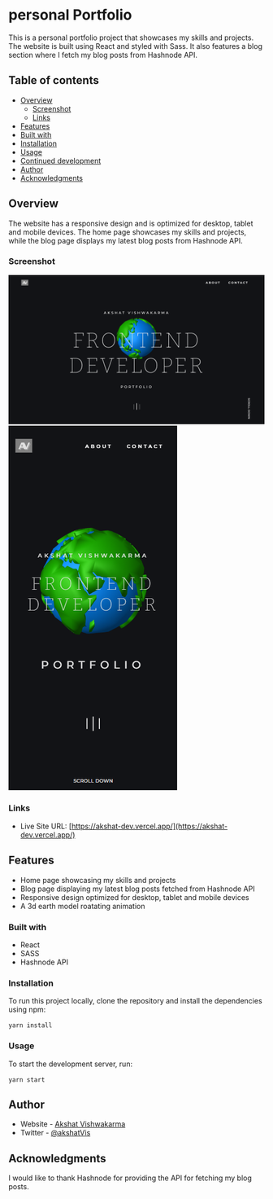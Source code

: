 # personal Portfolio

This is a personal portfolio project that showcases my skills and projects. The website is built using React and styled with Sass. It also features a blog section where I fetch my blog posts from Hashnode API.

## Table of contents

-   [Overview](#overview)
    -   [Screenshot](#screenshot)
    -   [Links](#links)
-   [Features](#features)
-   [Built with](#built-with)
-   [Installation](#installation)
-   [Usage](#usage)
-   [Continued development](#continued-development)
-   [Author](#author)
-   [Acknowledgments](#acknowledgments)

## Overview

The website has a responsive design and is optimized for desktop, tablet and mobile devices. The home page showcases my skills and projects, while the blog page displays my latest blog posts from Hashnode API.

### Screenshot

![Desktop View](./src/images/desktop-ss.png)
![Mobile View](./src/images/mobile-ss.png)

### Links

-   Live Site URL: [https://akshat-dev.vercel.app/](https://akshat-dev.vercel.app/)

## Features

-   Home page showcasing my skills and projects
-   Blog page displaying my latest blog posts fetched from Hashnode API
-   Responsive design optimized for desktop, tablet and mobile devices
-   A 3d earth model roatating animation

### Built with

-   React
-   SASS
-   Hashnode API

### Installation

To run this project locally, clone the repository and install the dependencies using npm:

```
yarn install
```

### Usage

To start the development server, run:

```
yarn start
```

## Author

-   Website - [Akshat Vishwakarma](https://akshat-dev.vercel.app/)
-   Twitter - [@akshatVis](https://twitter.com/akshatVis)

## Acknowledgments

I would like to thank Hashnode for providing the API for fetching my blog posts.
